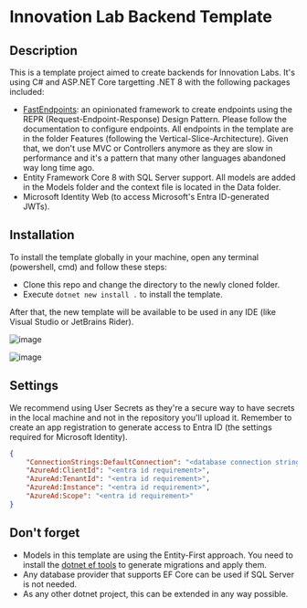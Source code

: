# Innovation Lab Backend Template

## Description

This is a template project aimed to create backends for Innovation Labs. It's using C# and ASP.NET Core targetting .NET 8 with the following packages included:

- [FastEndpoints](https://fast-endpoints.com/): an opinionated framework to create endpoints using the REPR (Request-Endpoint-Response) Design Pattern. Please follow the documentation to configure endpoints. All endpoints in the template are in the folder Features (following the Vertical-Slice-Architecture). Given that, we don't use MVC or Controllers anymore as they are slow in performance and it's a pattern that many other languages abandoned way long time ago.
- Entity Framework Core 8 with SQL Server support. All models are added in the Models folder and the context file is located in the Data folder.
- Microsoft Identity Web (to access Microsoft's Entra ID-generated JWTs).

## Installation

To install the template globally in your machine, open any terminal (powershell, cmd) and follow these steps:

- Clone this repo and change the directory to the newly cloned folder.
- Execute `dotnet new install .` to install the template.

After that, the new template will be available to be used in any IDE (like Visual Studio or JetBrains Rider).

![image](https://github.com/user-attachments/assets/6f9dbb85-45c9-4fa8-9467-e394d109b0a4)

![image](https://github.com/user-attachments/assets/24f370a4-8759-4525-97f3-42ce66f9ae01)

## Settings

We recommend using User Secrets as they're a secure way to have secrets in the local machine and not in the repository you'll upload it. Remember to create an app registration to generate access to Entra ID (the settings required for Microsoft Identity).

```json
{
    "ConnectionStrings:DefaultConnection": "<database connection string>",
    "AzureAd:ClientId": "<entra id requirement>",
    "AzureAd:TenantId": "<entra id requirement>",
    "AzureAd:Instance": "<entra id requirement>",
    "AzureAd:Scope": "<entra id requirement>"
}
```

## Don't forget

- Models in this template are using the Entity-First approach. You need to install the [dotnet ef tools](https://learn.microsoft.com/en-us/ef/core/cli/dotnet) to generate migrations and apply them.
- Any database provider that supports EF Core can be used if SQL Server is not needed.
- As any other dotnet project, this can be extended in any way possible. 
